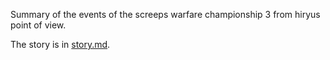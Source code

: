 Summary of the events of the screeps warfare championship 3 from hiryus point of view.

The story is in [story.md](story.md).
